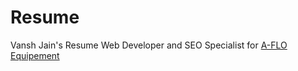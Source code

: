 # Resume
Vansh Jain's Resume
Web Developer and SEO Specialist for <a href="https://aflo.com.au">A-FLO Equipement</a>
